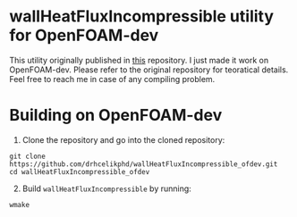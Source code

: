 # wallHeatFluxIncompressible utility for OpenFOAM-dev
This utility originally published in [this](https://github.com/wyldckat/wallHeatFluxIncompressible) repository. I just made it work on OpenFOAM-dev. Please refer to the original repository for teoratical details. Feel free to reach me in case of any compiling problem.

# Building on OpenFOAM-dev

1. Clone the repository and go into the cloned repository:
```
git clone https://github.com/drhcelikphd/wallHeatFluxIncompressible_ofdev.git
cd wallHeatFluxIncompressible_ofdev
```

2. Build ```wallHeatFluxIncompressible``` by running:
```
wmake
```
